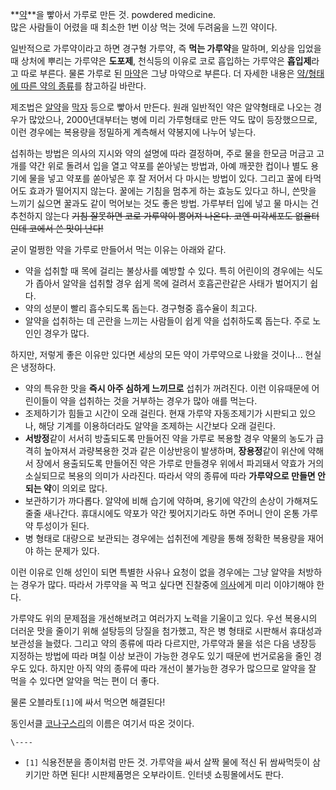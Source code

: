 **[약](%EC%95%BD.md)**을 빻아서 가루로 만든 것. powdered medicine.  
많은 사람들이 어렸을 때 최소한 1번 이상 먹는 것에 두려움을 느낀 약이다.

일반적으로 가루약이라고 하면 경구형 가루약, 즉 **먹는 가루약**을 말하며, 외상을 입었을 때 상처에 뿌리는 가루약은 **도포제**,
천식등의 이유로 코로 흡입하는 가루약은 **흡입제**라고 따로 부른다. 물론 가루로 된
[마약](%EB%A7%88%EC%95%BD.md)은 그냥 마약으로 부른다. 더 자세한 내용은 [약/형태에 따른 약의 종류](%EC%95%BD/%ED%98%95%ED%83%9C%EC%97%90%20%EB%94%B0%EB%A5%B8%20%EC%95%BD%EC%9D%98%20%EC%A2%85%EB%A5%98.md)를 참고하길 바란다.

제조법은 [알약](%EC%95%8C%EC%95%BD.md)을 [막자](%EB%A7%89%EC%9E%90.md) 등으로 빻아서
만든다. 원래 일반적인 약은 알약형태로 나오는 경우가 많았으나, 2000년대부터는 병에 미리 가루형태로 만든 약도 많이 등장했으므로, 이런
경우에는 복용량을 정밀하게 계측해서 약봉지에 나누어 넣는다.

섭취하는 방법은 의사의 지시와 약의 설명에 따라 결정하며, 주로 물을 한모금 머금고 고개를 약간 위로 돌려서 입을 열고 약포를 쏟아넣는
방법과, 아예 깨끗한 컵이나 별도 용기에 물을 넣고 약포를 쏟아넣은 후 잘 저어서 다 마시는 방법이 있다. 그리고 꿀에 타먹어도 효과가
떨어지지 않는다. 꿀에는 기침을 멈추게 하는 효능도 있다고 하니, 쓴맛을 느끼기 싫으면 꿀과도 같이 먹어보는 것도 좋은 방법. 가루부터 입에
넣고 물 마시는 건 추천하지 않는다 <del>기침 잘못하면 코로 가루약이 뿜어져 나온다. 코엔 미각세포도 없을터인데 코에서 쓴 맛이
난다!</del>

굳이 멀쩡한 약을 가루로 만들어서 먹는 이유는 아래와 같다.

  * 약을 섭취할 때 목에 걸리는 불상사를 예방할 수 있다. 특히 어린이의 경우에는 식도가 좁아서 알약을 섭취할 경우 쉽게 목에 걸려서 호흡곤란같은 사태가 벌어지기 쉽다.
  * 약의 성분이 빨리 흡수되도록 돕는다. 경구형중 흡수율이 최고다.
  * 알약을 섭취하는 데 곤란을 느끼는 사람들이 쉽게 약을 섭취하도록 돕는다. 주로 노인인 경우가 많다.  

하지만, 저렇게 좋은 이유만 있다면 세상의 모든 약이 가루약으로 나왔을 것이나... 현실은 냉정하다.

  * 약의 특유한 맛을 **즉시 아주 심하게 느끼므로** 섭취가 꺼려진다. 이런 이유때문에 어린이들이 약을 섭취하는 것을 거부하는 경우가 많아 애를 먹는다.
  * 조제하기가 힘들고 시간이 오래 걸린다. 현재 가루약 자동조제기가 시판되고 있으나, 해당 기계를 이용하더라도 알약을 조제하는 시간보다 오래 걸린다.
  * **서방정**같이 서서히 방출되도록 만들어진 약을 가루로 복용할 경우 약물의 농도가 급격히 높아져서 과량복용한 것과 같은 이상반응이 발생하며, **장용정**같이 위산에 약해서 장에서 용출되도록 만들어진 약은 가루로 만들경우 위에서 파괴돼서 약효가 거의 소실되므로 복용의 의미가 사라진다. 따라서 약의 종류에 따라 **가루약으로 만들면 안되는 약**이 의외로 많다.
  * 보관하기가 까다롭다. 알약에 비해 습기에 약하며, 용기에 약간의 손상이 가해져도 줄줄 새나간다. 휴대시에도 약포가 약간 찢어지기라도 하면 주머니 안이 온통 가루약 투성이가 된다.
  * 병 형태로 대량으로 보관되는 경우에는 섭취전에 계량을 통해 정확한 복용량을 재어야 하는 문제가 있다.  

이런 이유로 인해 성인이 되면 특별한 사유나 요청이 없을 경우에는 그냥 알약을 처방하는 경우가 많다. 따라서 가루약을 꼭 먹고 싶다면
진찰중에 [의사](%EC%9D%98%EC%82%AC.md)에게 미리 이야기해야 한다.

가루약도 위의 문제점을 개선해보려고 여러가지 노력을 기울이고 있다. 우선 복용시의 더러운 맛을 줄이기 위해 설탕등의 당질을 첨가했고, 작은
병 형태로 시판해서 휴대성과 보관성을 늘렸다. 그리고 약의 종류에 따라 다르지만, 가루약과 물을 섞은 다음 냉장등 지정하는 방법에 따라 며칠
이상 보관이 가능한 경우도 있기 때문에 번거로움을 줄인 경우도 있다. 하지만 아직 약의 종류에 따라 개선이 불가능한 경우가 많으므로 알약을
잘 먹을 수 있다면 알약을 먹는 편이 더 좋다.

물론 오블라토`[1]`에 싸서 먹으면 해결된다!

동인서클 [코나구스리](%EC%BD%94%EB%82%98%EA%B5%AC%EC%8A%A4%EB%A6%AC.md)의 이름은 여기서 따온
것이다.

`\----`

  * `[1]` 식용전분을 종이처럼 만든 것. 가루약을 싸서 살짝 물에 적신 뒤 쌈싸먹듯이 삼키기만 하면 된다! 시판제품명은 오부라이트. 인터넷 쇼핑몰에서도 판다.

